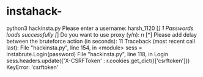# instahack-
python3 hackinsta.py Please enter a username: harsh_1120 [*] 1 Passwords loads successfully [*] Do you want to use proxy (y/n): n [*] Please add delay between the bruteforce action (in seconds): 11  Traceback (most recent call last):   File "hackinsta.py", line 154, in &lt;module>     sess = instabrute.Login(password)   File "hackinsta.py", line 118, in Login     sess.headers.update({'X-CSRFToken' : r.cookies.get_dict()['csrftoken']}) KeyError: 'csrftoken'
